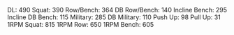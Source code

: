 DL: 490
 Squat: 390
 Row/Bench: 364
 DB Row/Bench: 140
 Incline Bench: 295
 Incline DB Bench: 115
 Military: 285
 DB Military: 110
 Push Up: 98
 Pull Up: 31
 1RPM Squat: 815
 1RPM Row: 650
 1RPM Bench: 605

